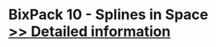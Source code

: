 # BixPack 10 - Splines in Space<br />[>> Detailed information](https://secure.shareit.com/shareit/product.html?productid=300551728&affiliateid=200057808)